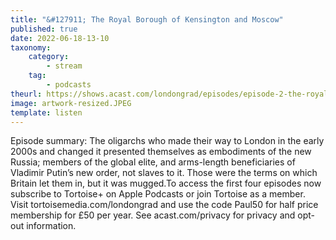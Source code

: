 ```yaml
---
title: "&#127911; The Royal Borough of Kensington and Moscow"
published: true
date: 2022-06-18-13-10
taxonomy:
    category:
        - stream
    tag:
        - podcasts
theurl: https://shows.acast.com/londongrad/episodes/episode-2-the-royal-borough-of-kensington-and-moscow
image: artwork-resized.JPEG
template: listen
---
```


Episode summary: The oligarchs who made their way to London in the early 2000s and changed it presented themselves as embodiments of the new Russia; members of the global elite, and arms-length beneficiaries of Vladimir Putin&rsquo;s new order, not slaves to it. Those were the terms on which Britain let them in, but it was mugged.To access the first four episodes now subscribe to Tortoise+ on Apple Podcasts or join Tortoise as a member. Visit tortoisemedia.com/londongrad and use the code Paul50 for half price membership for &pound;50 per year. See acast.com/privacy for privacy and opt-out information.
